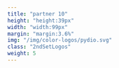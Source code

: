 ```yaml
---
title: "partner 10"
height: "height:39px"
width: "width:99px"
margin: "margin:3.6%"
img: "/img/color-logos/pydio.svg"
class: "2ndSetLogos"
weight: 5
---
```



